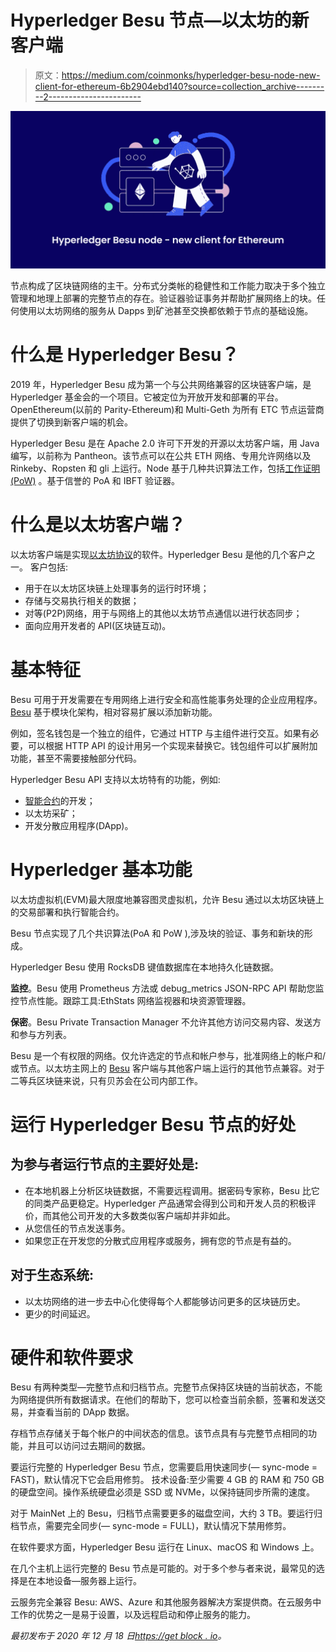 # Hyperledger Besu 节点—以太坊的新客户端

> 原文：<https://medium.com/coinmonks/hyperledger-besu-node-new-client-for-ethereum-6b2904ebd140?source=collection_archive---------2----------------------->

![](img/2cea2021fffc9351816704a2c5e2f4c3.png)

节点构成了区块链网络的主干。分布式分类帐的稳健性和工作能力取决于多个独立管理和地理上部署的完整节点的存在。验证器验证事务并帮助扩展网络上的块。任何使用以太坊网络的服务从 Dapps 到矿池甚至交换都依赖于节点的基础设施。

# 什么是 Hyperledger Besu？

2019 年，Hyperledger Besu 成为第一个与公共网络兼容的区块链客户端，是 Hyperledger 基金会的一个项目。它被定位为开放开发和部署的平台。OpenEthereum(以前的 Parity-Ethereum)和 Multi-Geth 为所有 ETC 节点运营商提供了切换到新客户端的机会。

Hyperledger Besu 是在 Apache 2.0 许可下开发的开源以太坊客户端，用 Java 编写，以前称为 Pantheon。该节点可以在公共 ETH 网络、专用允许网络以及 Rinkeby、Ropsten 和 gli 上运行。Node 基于几种共识算法工作，包括[工作证明(PoW)](https://getblock.io/blog/proof-of-work-vs-proof-of-stake-whats-the-difference) 。基于信誉的 PoA 和 IBFT 验证器。

# 什么是以太坊客户端？

以太坊客户端是实现[以太坊协议](https://getblock.io/nodes/eth)的软件。Hyperledger Besu 是他的几个客户之一。
客户包括:

*   用于在以太坊区块链上处理事务的运行时环境；
*   存储与交易执行相关的数据；
*   对等(P2P)网络，用于与网络上的其他以太坊节点通信以进行状态同步；
*   面向应用开发者的 API(区块链互动)。

# 基本特征

Besu 可用于开发需要在专用网络上进行安全和高性能事务处理的企业应用程序。 [Besu](https://getblock.io/nodes/besu) 基于模块化架构，相对容易扩展以添加新功能。

例如，签名钱包是一个独立的组件，它通过 HTTP 与主组件进行交互。如果有必要，可以根据 HTTP API 的设计用另一个实现来替换它。钱包组件可以扩展附加功能，甚至不需要接触部分代码。

Hyperledger Besu API 支持以太坊特有的功能，例如:

*   [智能合约](https://getblock.io/blog/what-are-the-smart-contracts-and-how-they-work)的开发；
*   以太坊采矿；
*   开发分散应用程序(DApp)。

# Hyperledger 基本功能

以太坊虚拟机(EVM)最大限度地兼容图灵虚拟机，允许 Besu 通过以太坊区块链上的交易部署和执行智能合约。

Besu 节点实现了几个共识算法(PoA 和 PoW ),涉及块的验证、事务和新块的形成。

Hyperledger Besu 使用 RocksDB 键值数据库在本地持久化链数据。

**监控**。Besu 使用 Prometheus 方法或 debug_metrics JSON-RPC API 帮助您监控节点性能。跟踪工具:EthStats 网络监视器和块资源管理器。

**保密**。Besu Private Transaction Manager 不允许其他方访问交易内容、发送方和参与方列表。

Besu 是一个有权限的网络。仅允许选定的节点和帐户参与，批准网络上的帐户和/或节点。以太坊主网上的 [Besu](https://getblock.io/nodes/besu) 客户端与其他客户端上运行的其他节点兼容。对于二等兵区块链来说，只有贝苏会在公司内部工作。

# 运行 Hyperledger Besu 节点的好处

## 为参与者运行节点的主要好处是:

*   在本地机器上分析区块链数据，不需要远程调用。据密码专家称，Besu 比它的同类产品更稳定。Hyperledger 产品通常会得到公司和开发人员的积极评价，而其他公司开发的大多数类似客户端却并非如此。
*   从您信任的节点发送事务。
*   如果您正在开发您的分散式应用程序或服务，拥有您的节点是有益的。

## 对于生态系统:

*   以太坊网络的进一步去中心化使得每个人都能够访问更多的区块链历史。
*   更少的时间延迟。

# 硬件和软件要求

Besu 有两种类型—完整节点和归档节点。完整节点保持区块链的当前状态，不能为网络提供所有数据请求。在他们的帮助下，您可以检查当前余额，签署和发送交易，并查看当前的 DApp 数据。

存档节点存储关于每个帐户的中间状态的信息。该节点具有与完整节点相同的功能，并且可以访问过去期间的数据。

要运行完整的 Hyperledger Besu 节点，您需要启用快速同步(— sync-mode = FAST)，默认情况下它会启用修剪。
技术设备:至少需要 4 GB 的 RAM 和 750 GB 的硬盘空间。操作系统硬盘必须是 SSD 或 NVMe，以保持链同步所需的速度。

对于 MainNet 上的 Besu，归档节点需要更多的磁盘空间，大约 3 TB。要运行归档节点，需要完全同步(— sync-mode = FULL)，默认情况下禁用修剪。

在软件要求方面，Hyperledger Besu 运行在 Linux、macOS 和 Windows 上。

在几个主机上运行完整的 Besu 节点是可能的。对于多个参与者来说，最常见的选择是在本地设备—服务器上运行。

云服务完全兼容 Besu: AWS、Azure 和其他服务器解决方案提供商。在云服务中工作的优势之一是易于设置，以及远程启动和停止服务的能力。

*最初发布于 2020 年 12 月 18 日*[*https://get block . io*](https://getblock.io/blog/hyperledger-besu-node-new-client-for-ethereum)*。*